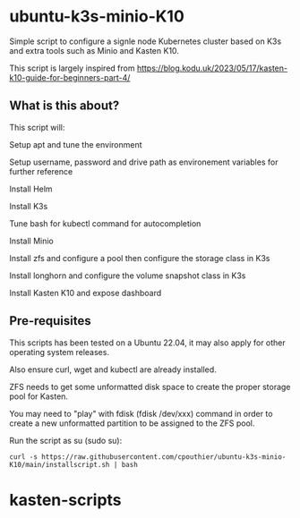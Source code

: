 # ubuntu-k3s-minio-K10
Simple script to configure a signle node Kubernetes cluster based on K3s and extra tools such as Minio and Kasten K10.

This script is largely inspired from https://blog.kodu.uk/2023/05/17/kasten-k10-guide-for-beginners-part-4/

## What is this about?

This script will:

   Setup apt and tune the environment

   Setup username, password and drive path as environement variables for further reference

   Install Helm

   Install K3s

   Tune bash for kubectl command for autocompletion

   Install Minio

   Install zfs and configure a pool then configure the storage class in K3s

   Install longhorn and configure the volume snapshot class in K3s

   Install Kasten K10 and expose dashboard 

## Pre-requisites

This scripts has been tested on a Ubuntu 22.04, it may also apply for other operating system releases.

Also ensure curl, wget and kubectl are already installed.

ZFS needs to get some unformatted disk space to create the proper storage pool for Kasten.

You may need to "play" with fdisk (fdisk /dev/xxx) command in order to create a new unformatted partition to be assigned to the ZFS pool.

Run the script as su (sudo su):

```console
curl -s https://raw.githubusercontent.com/cpouthier/ubuntu-k3s-minio-K10/main/installscript.sh | bash
```
# kasten-scripts
